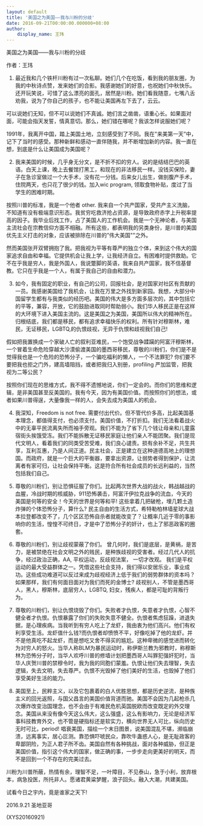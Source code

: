 ```yaml
---
layout: default
title: '美国之为美国——我与川粉的分歧'
date: 2016-09-21T00:00:00.000000+08:00
author:
    display_name: 王玮
---
```


美国之为美国——我与川粉的分歧

作者：王玮

1. 最近我和几个铁杆川粉有过一次私聊。她们几个在吃饭，看到我的朋友圈，为我的中秋诗点赞，发来她们的合影。我感谢她们的好意，也祝她们中秋快乐。还开玩笑说，可惜了这么漂亮的面孔，居然是川粉。她们看我随意，七嘴八舌劝我，说为了你自己的孩子，也不能让美国再左下去了，云云。

可以说她们无知，但不可以说她们不真诚。她们言之凿凿，语重心长。如果面对面，可能会指天发誓，情真意切。那么，她们错在哪呢？我该怎样说服她们呢？

1991年，我离开中国，踏上美国土地，立刻感受到了不同。我在"来美第一天”中，记下了当时的感受。那种新鲜和感动一直伴随我，并不断增加新的内容。我一直在想，到底是什么让美国成为美国呢？

2. 我来美国的时候，几乎身无分文，是不折不扣的穷人。说的是结结巴巴的英语。白天上课，晚上去餐馆打黑工，和现在的非法移民一样。没钱买保险，妻子在急诊室做过一个大手术，没有花一分钱。后来女儿出生，做剖腹产手术，住院两天，也只花了很少的钱。加入wic program, 领取食物补贴，度过了当学生的困难时期。

按照川普的标准，我是一个他者 other. 我来自一个共产国家，受共产主义洗脑，不知道有没有极端意识形态。我贫穷吃救济抢占资源，是导致政府赤字上升税率提高的因子。我毕业后找工作，占了美国人的工作机会。我是一个无神论者，与美国主流社会在宗教信仰方面不相融。所有这些，都表明我的另类身份，是川普的美国优先主义打击的对象，应该被排除在川普的”伟大美国""之外。

然而美国张开双臂拥抱了我。把我视为平等有尊严的独立个体，来到这个伟大的国家追求自由和幸福。它提供机会让我上学，让我经济自立。有困难时提供救助。它不在乎我是穷人，我是外国人，我说蹩脚的英语，我来自共产国家，我不信基督教。它只在乎我是一个人，有属于我自己的自由和潜力。

3. 如今，我有固定的职业，有自己的公司，回报社会，是对国家对社区有贡献的一员。我感谢美国给了我机会，让我在万里之外找到新家园。我想，大部分中国留学生都有与我类似的经历吧。美国的伟大是多方面多层次的，其中包括它的平等，兼容，开放，它的鼓励进取同时帮助弱小。我们华人移民正是在这样的大环境下进入美国主流的。这是美国之为美国，美国所以伟大的精神所在。归根结底，我们都是移民，都有追求幸福快乐的权利。所有针对穆斯林，难民，无证移民，LGBTQ,的仇恨歧视，无异于仇恨和歧视我们自己!

假如把我置换成一个家破人亡的叙利亚难民，一个饱受战争蹂躏的阿富汗穆斯林，一个冒着生命危险穿越大沙漠偷渡美国的墨西哥移民，尊敬的川粉们，你们是不是觉得我也是一个危险的恐怖分子，一个骗吃福利的懒人，一个不法罪犯? 你们要不要把我也拒之门外，建高墙阻挡，或者把我归入别册，profiling 严加监管，把我视为二等公民？

按照你们现在的思维方式，我不得不遗憾地说，你们一定会的。而你们的思维和逻辑，是非美国甚至反美国的。我有今天，因为有美国价值。而按照你们的想法，或者如果川普得逞，大量像我一样的人，会失去成为美国人的机会。

4. 我深知，Freedom is not free. 需要付出代价。但不管代价多高，比起美国基本理念，都值得支付，也必须支付。美国价值，不打折扣。我们无法看着战火中的无辜平民流离失所而袖手旁观。我们不能为了省下几个钱让母亲和儿童露宿街头挨饿受冻。我们不能拆散无证移民家庭让他们亲人不能团聚。我们是现代文明人，看着我们的同类受苦受难，我们良心谴责。损有余补不足，共生共享，互利互惠，乃是人间正道。民主社会，正是建立在这种道德高地上的理想国。而政府，就是一个巨大的平衡器，要拿出资源，让弱势者得到保护，让流离者有家可归，让社会保持平衡。这是符合所有社会成员的长远利益的，当然包括我们自己。

5. 尊敬的川粉们，别让恐惧征服了你们。比起两次世界大战的战火，韩战越战的血腥，冷战时期的核威胁，911恐怖袭击，阿富汗伊拉克战争的流血，今天的美国是何等的安全！今天的世界是何等和平! 这些拿着几把破枪，埋几颗土造炸弹的个体恐怖分子，算什么? 民主自由的生活方式，希特勒柏林墙星球大战本拉登都改变不了，几个区区恐怖自杀者就能改变了？让概率几近于零的事影响你的生活，惶惶不可终日，才是中了恐怖分子的奸计，也上了邪恶政客的圈套。

6. 尊敬的川粉们，别让歧视蒙蔽了你们。 曾几何时，我们是底层，是黄祸，是苦力，是被禁绝在社会文明之外的贱民，是种族歧视的受害者。经过几代人的抗争，经过政治正确，AA, 平权运动，反歧视法案， 一切才改观。 我们是平权运动的最大受益群体之一。凭借这些社会支持，我们得以安居乐业，事业成功。这些成功难道可以反过来成为歧视经济上低于我们的弱势群体的资本吗？如果那样，我们有何面目面对为我们而死的金博士? 歧视别人，不管是墨西哥人，黑人，穆斯林，底层穷人，LGBTQ, 妇女，残疾人，都是可耻的背叛行为。

7. 尊敬的川粉们，别让仇恨烧毁了你们。失败者才仇恨，失意者才仇恨，心智不健全者才仇恨。仇恨暴露了你们的失败失意不健全。仇恨者焦虑狂躁，进退失据，是心理疾病。当我听到有穷人吃上了龙虾，我由衷为他们高兴。他们有权利享受生活。龙虾值什么钱?而仇恨者却愤愤不平，好像吃掉了他的龙虾。并不是他真吃不起龙虾，而是想吃又舍不得买的尴尬。这种卑微的感觉进而转化为对穷人的怒火。当华人称BLM为暴民运动时，称伊斯兰教为邪教时，称穆斯林为恐怖分子时，当华人欢呼川普的修墙计划把墨西哥人叫罪犯强奸犯时，当华人庆贺川普的禁穆令时，我为我的同胞们蒙羞。仇恨让他们失去理智，失去逻辑，失去文明，失去尊严。仇恨不光毁掉了他们美好的生活，也毁掉了他们享受美好生活的能力。

8. 美国至上，民粹主义，以及它包裹着的白人优胜思想，都是历史逆流，是种族主义的回光返照，与国父昌言的美国价值背道而驰。美国不会因为几起枪杀几次爆炸改变治国理念，也不会由于有难民危机英国脱欧而改变既定的外交理念。美国从来没有像今天这么伟大，这么强盛，这么有影响力，无论是经济军事科技教育外交，也不管是硬指标还是软实力，横向世界无人可比，纵向历史无时可比，period! 唱衰美国，描绘一个末日图景，说美国混乱不堪，濒临崩溃，远离事实，居心叵测。靠恐惧吓唬民众，靠吹牛蛊惑人心，是无耻政客的卑鄙阴险，为正人君子所不齿。美国自然有各种挑战，面对各种威胁，但正是美国价值，指引这个伟大的国家，做正确的事，一步步走向更美好的明天，而不是回到一个不存在的完美过去。

川粉为川普所蔽，热情有余，理智不足，一叶障目，不见泰山，急于小利，放弃根本，病急投医，所托非人。愿诸君黄粱梦醒，浪子回头。融入大潮，共建美国。

试看今日之宇内，竟是谁家之天下!

2016.9.21 圣地亚哥

(XYS20160921)

